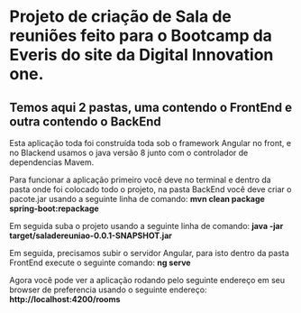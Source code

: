 # Projeto de criação de Sala de reuniões feito para o Bootcamp da Everis do site da Digital Innovation one.
## Temos aqui 2 pastas, uma contendo o FrontEnd e outra contendo o BackEnd
Esta aplicação toda foi construída toda sob o framework Angular no front, e no Blackend usamos o java versão 8 junto com o controlador de dependencias Mavem.

Para funcionar a aplicação primeiro você deve no terminal e dentro da pasta onde foi colocado todo o projeto, na pasta BackEnd você deve criar o pacote.jar usando a seguinte linha de comando:
**mvn clean package spring-boot:repackage**

Em seguida suba o projeto usando a seguinte linha de comando:
**java -jar target/saladereuniao-0.0.1-SNAPSHOT.jar**

Em seguida, precisamos subir o servidor Angular, para isto dentro da pasta FrontEnd execute o seguinte comando:
**ng serve**

Agora você pode ver a aplicação rodando pelo seguinte endereço em seu browser de preferencia usando o seguinte endereço:
**http://localhost:4200/rooms**

